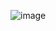 ![image](https://user-images.githubusercontent.com/72562646/165619011-e1af754f-2d6e-4006-a1b7-8dc2ba1ca275.png)

